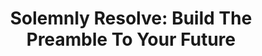 ---
layout: project-layout
bg-url: /img/background-project1.png
permalink: /projects/solemnlyresolve/
title: Solemnly Resolve&#58; Build The Preamble To Your Future 
intended: Students, Youth Organizations, Community Groups, Policy Makers, Civic Activists
keywords: Democracy, Diverse Stakeholders, Decision-making, Dynamic Debates, Critical Thinking, Consensus-building, Civic Engagement, Indian Constitution, Constitutional Values
duration: 60-90 mins
players: 5-100, Ideally 20
intro: Embrace the roles of civic actors, navigate intricate societal challenges, and collectively shape the constitutional values that define your society's future.  
description: <p class="simple-content">Traditional methods of learning and discussion may not always effectively capture the complexities and dynamics of critical engagement and understanding of complex societal issues, especially in the realms of rights, democracy, and diverse stakeholder involvement. In a world that demands active civic participation and informed decision-making, Solemnly Resolve fosters critical thinking, consensus-building, and a deep understanding of the dynamics of civic engagement. </p> <p> Solemnly Resolve is a game that immerses participants in dynamic debates and discussions, assuming the roles of different civic actors. It is best played with twenty participants divided into four groups, with a total duration of approximately 60-90 minutes, including the briefing, gameplay, and a short debrief session. </p> <p> At the end of the game, participants receive their own preamble of the constitution—a reflection of the cumulative impact of their choices on the social fabric. This unique outcome encapsulates the values and principles they upheld, offering profound insight into their collective decision-making. </p>
collaborations: The data and research for the game was undertaken at Fields of View. <ul><li>Anurag Shanker from NALSAR University of Law, Hyderabad </li><li> Rishabh Jain from Samsung R&D, Bangalore </li><li> Sharanya Venkataraghavan from Symbiosis Law School, Pune </li><li> Suruchi Soren from National Institute of Design, Gandhinagar </li><li> Tarun Mugunthan from Atlassian, Bangalore </li></ul> 
img1: /img/solemnlyresolve-img-1.png
img2: /img/solemnlyresolve-img-2.png
ide: solemnlyresolve
categories: project
thread: Policy Lab
tag: simulation
---